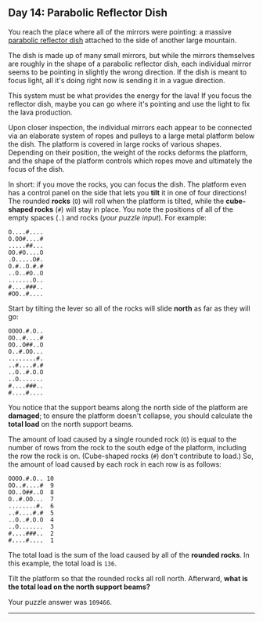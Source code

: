 ## Day 14: Parabolic Reflector Dish

You reach the place where all of the mirrors were pointing: a massive 
[parabolic reflector dish](https://en.wikipedia.org/wiki/Parabolic_reflector) attached to 
the side of another large mountain.

The dish is made up of many small mirrors, but while the mirrors themselves are roughly 
in the shape of a parabolic reflector dish, each individual mirror seems to be pointing 
in slightly the wrong direction. If the dish is meant to focus light, all it's doing 
right now is sending it in a vague direction.

This system must be what provides the energy for the lava! If you focus the reflector 
dish, maybe you can go where it's pointing and use the light to fix the lava production.

Upon closer inspection, the individual mirrors each appear to be connected via an 
elaborate system of ropes and pulleys to a large metal platform below the dish. The 
platform is covered in large rocks of various shapes. Depending on their position, the 
weight of the rocks deforms the platform, and the shape of the platform controls which 
ropes move and ultimately the focus of the dish.

In short: if you move the rocks, you can focus the dish. The platform even has a control 
panel on the side that lets you **tilt** it in one of four directions! The rounded 
**rocks** (`O`) will roll when the platform is tilted, while the **cube-shaped rocks** 
(`#`) will stay in place. You note the positions of all of the empty spaces (`.`) and 
rocks (_your puzzle input_). For example:

```
O....#....
O.OO#....#
.....##...
OO.#O....O
.O.....O#.
O.#..O.#.#
..O..#O..O
.......O..
#....###..
#OO..#....
```

Start by tilting the lever so all of the rocks will slide **north** as far as they will 
go:

```
OOOO.#.O..
OO..#....#
OO..O##..O
O..#.OO...
........#.
..#....#.#
..O..#.O.O
..O.......
#....###..
#....#....
```

You notice that the support beams along the north side of the platform are **damaged**; 
to ensure the platform doesn't collapse, you should calculate the **total load** on the 
north support beams.

The amount of load caused by a single rounded rock (`O`) is equal to the number of rows 
from the rock to the south edge of the platform, including the row the rock is on. 
(Cube-shaped rocks (`#`) don't contribute to load.) So, the amount of load caused by 
each rock in each row is as follows:

```
OOOO.#.O.. 10
OO..#....#  9
OO..O##..O  8
O..#.OO...  7
........#.  6
..#....#.#  5
..O..#.O.O  4
..O.......  3
#....###..  2
#....#....  1
```

The total load is the sum of the load caused by all of the **rounded rocks**. In this 
example, the total load is `136`.

Tilt the platform so that the rounded rocks all roll north. Afterward, **what is the 
total load on the north support beams?**

Your puzzle answer was `109466`.

---

